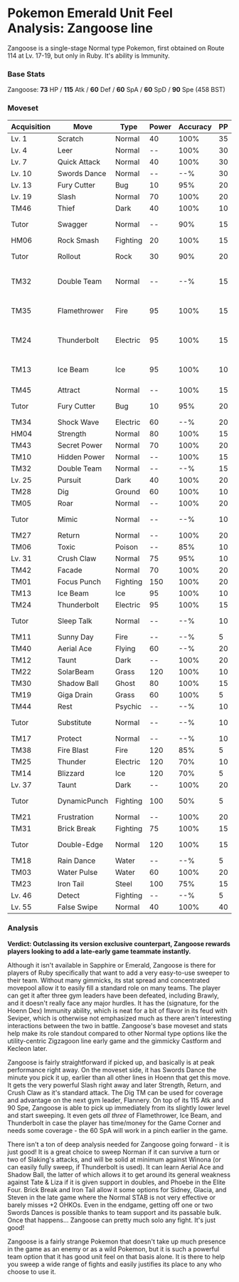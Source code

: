 # Pokemon Emerald Unit Feel Analysis: Zangoose line

Zangoose is a single-stage Normal type Pokemon, first obtained on Route 114 at Lv. 17-19, but only in Ruby. It's ability is Immunity.

### Base Stats

Zangoose: **73** HP / **115** Atk / **60** Def / **60** SpA / **60** SpD / **90** Spe (458 BST)

### Moveset

| Acquisition | Move         | Type     | Power | Accuracy | PP | Notes              |
|-------------|--------------|----------|-------|----------|----|--------------------|
| Lv. 1       | Scratch      | Normal   | 40    | 100%     | 35 |                    |
| Lv. 4       | Leer         | Normal   | --    | 100%     | 30 |                    |
| Lv. 7       | Quick Attack | Normal   | 40    | 100%     | 30 |                    |
| Lv. 10      | Swords Dance | Normal   | --    | --%      | 30 |                    |
| Lv. 13      | Fury Cutter  | Bug      | 10    | 95%      | 20 |                    |
| Lv. 19      | Slash        | Normal   | 70    | 100%     | 20 |                    |
| TM46        | Thief        | Dark     | 40    | 100%     | 10 |                    |
| Tutor       | Swagger      | Normal   | --    | 90%      | 15 | Emerald only       |
| HM06        | Rock Smash   | Fighting | 20    | 100%     | 15 |                    |
| Tutor       | Rollout      | Rock     | 30    | 90%      | 20 | Emerald only       |
| TM32        | Double Team  | Normal   | --    | --%      | 15 | Buy at Game Corner |
| TM35        | Flamethrower | Fire     | 95    | 100%     | 15 | Buy at Game Corner |
| TM24        | Thunderbolt  | Electric | 95    | 100%     | 15 | Buy at Game Corner |
| TM13        | Ice Beam     | Ice      | 95    | 100%     | 10 | Buy at Game Corner |
| TM45        | Attract      | Normal   | --    | 100%     | 15 |                    |
| Tutor       | Fury Cutter  | Bug      | 10    | 95%      | 20 | Emerald only       |
| TM34        | Shock Wave   | Electric | 60    | --%      | 20 |                    |
| HM04        | Strength     | Normal   | 80    | 100%     | 15 |                    |
| TM43        | Secret Power | Normal   | 70    | 100%     | 20 |                    |
| TM10        | Hidden Power | Normal   | --    | 100%     | 15 |                    |
| TM32        | Double Team  | Normal   | --    | --%      | 15 |                    |
| Lv. 25      | Pursuit      | Dark     | 40    | 100%     | 20 |                    |
| TM28        | Dig          | Ground   | 60    | 100%     | 10 |                    |
| TM05        | Roar         | Normal   | --    | 100%     | 20 |                    |
| Tutor       | Mimic        | Normal   | --    | --%      | 10 | Emerald only       |
| TM27        | Return       | Normal   | --    | 100%     | 20 |                    |
| TM06        | Toxic        | Poison   | --    | 85%      | 10 |                    |
| Lv. 31      | Crush Claw   | Normal   | 75    | 95%      | 10 |                    |
| TM42        | Facade       | Normal   | 70    | 100%     | 20 |                    |
| TM01        | Focus Punch  | Fighting | 150   | 100%     | 20 |                    |
| TM13        | Ice Beam     | Ice      | 95    | 100%     | 10 |                    |
| TM24        | Thunderbolt  | Electric | 95    | 100%     | 15 |                    |
| Tutor       | Sleep Talk   | Normal   | --    | --%      | 10 | Emerald only       |
| TM11        | Sunny Day    | Fire     | --    | --%      | 5  |                    |
| TM40        | Aerial Ace   | Flying   | 60    | --%      | 20 |                    |
| TM12        | Taunt        | Dark     | --    | 100%     | 20 |                    |
| TM22        | SolarBeam    | Grass    | 120   | 100%     | 10 |                    |
| TM30        | Shadow Ball  | Ghost    | 80    | 100%     | 15 |                    |
| TM19        | Giga Drain   | Grass    | 60    | 100%     | 5  |                    |
| TM44        | Rest         | Psychic  | --    | --%      | 10 |                    |
| Tutor       | Substitute   | Normal   | --    | --%      | 10 | Emerald only       |
| TM17        | Protect      | Normal   | --    | --%      | 10 |                    |
| TM38        | Fire Blast   | Fire     | 120   | 85%      | 5  |                    |
| TM25        | Thunder      | Electric | 120   | 70%      | 10 |                    |
| TM14        | Blizzard     | Ice      | 120   | 70%      | 5  |                    |
| Lv. 37      | Taunt        | Dark     | --    | 100%     | 20 |                    |
| Tutor       | DynamicPunch | Fighting | 100   | 50%      | 5  | Emerald only       |
| TM21        | Frustration  | Normal   | --    | 100%     | 20 |                    |
| TM31        | Brick Break  | Fighting | 75    | 100%     | 15 |                    |
| Tutor       | Double-Edge  | Normal   | 120   | 100%     | 15 | Emerald only       |
| TM18        | Rain Dance   | Water    | --    | --%      | 5  |                    |
| TM03        | Water Pulse  | Water    | 60    | 100%     | 20 |                    |
| TM23        | Iron Tail    | Steel    | 100   | 75%      | 15 |                    |
| Lv. 46      | Detect       | Fighting | --    | --%      | 5  |                    |
| Lv. 55      | False Swipe  | Normal   | 40    | 100%     | 40 |                    |

### Analysis

**Verdict: Outclassing its version exclusive counterpart, Zangoose rewards players looking to add a late-early game teammate instantly.**

Although it isn't available in Sapphire or Emerald, Zangoose is there for players of Ruby specifically that want to add a very easy-to-use sweeper to their team. Without many gimmicks, its stat spread and concentrated movepool allow it to easily fill a standard role on many teams. The player can get it after three gym leaders have been defeated, including Brawly, and it doesn't really face any major hurdles. It has the (signature, for the Hoenn Dex) Immunity ability, which is neat for a bit of flavor in its feud with Seviper, which is otherwise not emphasized much as there aren't interesting interactions between the two in battle. Zangoose's base moveset and stats help make its role standout compared to other Normal type options like the utility-centric Zigzagoon line early game and the gimmicky Castform and Kecleon later.

Zangoose is fairly straightforward if picked up, and basically is at peak performance right away. On the moveset side, it has Swords Dance the minute you pick it up, earlier than all other lines in Hoenn that get this move. It gets the very powerful Slash right away and later Strength, Return, and Crush Claw as it's standard attack. The Dig TM can be used for coverage and advantage on the next gym leader, Flannery. On top of its 115 Atk and 90 Spe, Zangoose is able to pick up immediately from its slightly lower level and start sweeping. It even gets _all three_ of Flamethrower, Ice Beam, and Thunderbolt in case the player has time/money for the Game Corner and needs some coverage - the 60 SpA will work in a pinch earlier in the game.

There isn't a ton of deep analysis needed for Zangoose going forward - it is just good! It is a great choice to sweep Norman if it can survive a turn or two of Slaking's attacks, and will be solid at minimum against Winona (or can easily fully sweep, if Thunderbolt is used). It can learn Aerial Ace and Shadow Ball, the latter of which allows it to get around its general weakness against Tate & Liza if it is given support in doubles, and Phoebe in the Elite Four. Brick Break and Iron Tail allow it some  options for Sidney, Glacia, and Steven in the late game where the Normal STAB is not very effective or barely misses +2 OHKOs. Even in the endgame, getting off one or two Swords Dances is possible thanks to team support and its passable bulk. Once that happens... Zangoose can pretty much solo any fight. It's just good!

Zangoose is a fairly strange Pokemon that doesn't take up much presence in the game as an enemy or as a wild Pokemon, but it is such a powerful team option that it has good unit feel on that basis alone. It is there to help you sweep a wide range of fights and easily justifies its place to any who choose to use it.
